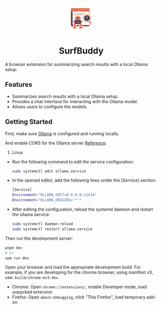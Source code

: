 <p align="center">
  <img src="assets/icon.png" alt="SurfBuddy Icon" />
</p>

<h1 align="center">SurfBuddy</h1>

A browser extension for summarizing search results with a local Ollama setup.

## Features

- Summarizes search results with a local Ollama setup.
- Provides a chat interface for interacting with the Ollama model.
- Allows users to configure the models.

## Getting Started

First, make sure [Ollama](https://ollama.com/) is configured and running locally.

And enable CORS for the Ollama server [Reference](https://github.com/ollama/ollama/blob/main/docs/faq.md#how-can-i-expose-ollama-on-my-network):

1. Linux

- Run the following command to edit the service configuration:

  ```bash
  sudo systemctl edit ollama.service
  ```

- In the opened editor, add the following lines under the [Service] section:
  ```bash
  [Service]
  Environment="OLLAMA_HOST=0.0.0.0:11434"
  Environment="OLLAMA_ORIGINS='*'"
  ```

- After editing the configuration, reload the systemd daemon and restart the ollama service:
  ```bash
  sudo systemctl daemon-reload
  sudo systemctl restart ollama.service
  ```

Then run the development server:

```bash
pnpm dev
# or
npm run dev
```

Open your browser and load the appropriate development build. For example, if you are developing for the chrome browser, using manifest v3, use: `build/chrome-mv3-dev`.

- Chrome: Open `chrome://extensions/`, enable Developer mode, load unpacked extension
- Firefox: Open `about:debugging`, click "This Firefox", load temporary add-on


